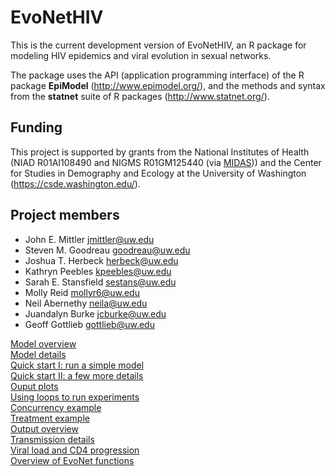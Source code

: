 # EvoNetHIV  

This is the current development version of EvoNetHIV, an R package for modeling HIV epidemics and viral evolution in sexual networks. 

The package uses the API (application programming interface) of the R package **EpiModel** (http://www.epimodel.org/), and the methods and syntax from the **statnet** suite of R packages (http://www.statnet.org/).

## Funding  

This project is supported by grants from the National Institutes of Health (NIAD R01AI108490 and NIGMS R01GM125440 (via [MIDAS](https://www.nigms.nih.gov/Research/specificareas/MIDAS/Pages/default.aspx))) and the Center for Studies in Demography and Ecology at the University of Washington (https://csde.washington.edu/). 

## Project members  

* John E. Mittler <jmittler@uw.edu>
* Steven M. Goodreau <goodreau@uw.edu>
* Joshua T. Herbeck <herbeck@uw.edu>
* Kathryn Peebles <kpeebles@uw.edu>
* Sarah E. Stansfield <sestans@uw.edu>
* Molly Reid <mollyr6@uw.edu>
* Neil Abernethy <neila@uw.edu>
* Juandalyn Burke <jcburke@uw.edu>
* Geoff Gottlieb <gottlieb@uw.edu>  

[Model overview](https://github.com/EvoNetHIV/EvoNet/blob/master/documentation/Model_overview.md)  
[Model details](https://evonethiv.github.io/EvoNetHIV/documentation/Model_details.html)    
[Quick start I: run a simple model](https://github.com/EvoNetHIV/EvoNet/blob/master/documentation/Quick%20start.md)    
[Quick start II: a few more details](https://github.com/EvoNetHIV/EvoNetHIV/blob/master/documentation/Model_Basics_Overview.md)    
[Ouput plots](https://github.com/EvoNetHIV/EvoNetHIV/blob/master/documentation/output_plots_overview.md)  
[Using loops to run experiments](https://github.com/EvoNetHIV/EvoNetHIV/blob/master/documentation/loops_example.md)  
[Concurrency example](https://github.com/EvoNetHIV/EvoNetHIV/blob/master/documentation/concurrency_example.md)  
[Treatment example](https://github.com/EvoNetHIV/EvoNetHIV/blob/master/documentation/treatment_example.md)  
[Output overview](https://github.com/EvoNetHIV/EvoNetHIV/blob/master/documentation/Output_overview.md)  
[Transmission details](https://github.com/EvoNetHIV/EvoNetHIV/blob/master/documentation/trans_details.md)  
[Viral load and CD4 progression](https://github.com/EvoNetHIV/EvoNetHIV/blob/master/documentation/vlcd4.md)  
[Overview of EvoNet functions](https://github.com/EvoNetHIV/EvoNetHIV/blob/master/documentation/fxn_list.md)  



